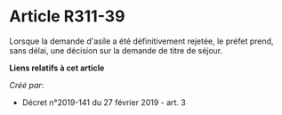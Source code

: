 # Article R311-39

Lorsque la demande d'asile a été définitivement rejetée, le préfet prend, sans délai, une décision sur la demande de titre de
séjour.

**Liens relatifs à cet article**

_Créé par_:

  - Décret n°2019-141 du 27 février 2019 - art. 3
